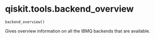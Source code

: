 <span id="qiskit-tools-backend-overview" />

# qiskit.tools.backend\_overview



`backend_overview()`

Gives overview information on all the IBMQ backends that are available.
